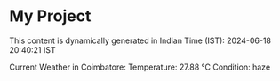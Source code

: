 # My Project

This content is dynamically generated in Indian Time (IST): 2024-06-18 20:40:21 IST


Current Weather in Coimbatore:
Temperature: 27.88 °C
Condition: haze
